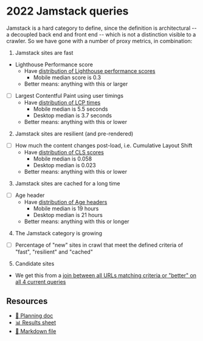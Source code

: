 # 2022 Jamstack queries

Jamstack is a hard category to define, since the definition is architectural -- a decoupled back end and front end -- which is not a distinction visible to a crawler. So we have gone with a number of proxy metrics, in combination:

1. Jamstack sites are fast

- Lighthouse Performance score
  * Have [distribution of Lighthouse performance scores](lighthouse_distribution.sql)
    * Mobile median score is 0.3
  * Better means: anything with this or larger
- [ ] Largest Contentful Paint using user timings
  * Have [distribution of LCP times](distribution_lcp.sql)
    * Mobile median is 5.5 seconds
    * Desktop median is 3.7 seconds
  * Better means: anything with this or lower

2. Jamstack sites are resilient (and pre-rendered)

- [ ] How much the content changes post-load, i.e. Cumulative Layout Shift
  * Have [distribution of CLS scores](distribution_cls.sql)
    * Mobile median is 0.058
    * Desktop median is 0.023
  * Better means: anything with this or lower

3. Jamstack sites are cached for a long time

- [ ] Age header
  * Have [distribution of Age headers](distribution_age_headers.sql)
    * Mobile median is 19 hours
    * Desktop median is 21 hours
  * Better means: anything with this or longer

4. The Jamstack category is growing

- [ ] Percentage of "new" sites in crawl that meet the defined criteria of "fast", "resilient" and "cached"

5. Candidate sites
  * We get this from a [join between all URLs matching criteria or "better" on all 4 current queries](candidate_urls.sql)

## Resources

- [📄 Planning doc][~google-doc]
- [📊 Results sheet][~google-sheets]
- [📝 Markdown file][~chapter-markdown]

[~google-doc]: https://docs.google.com/document/d/15RLaaTVqoqb5AuDrlBt6L0J_BMx1ltKW4t8VWX-sN_g/edit?usp=sharing
[~google-sheets]: https://docs.google.com/spreadsheets/d/1yfNaj25ToezMwQLKdYP6Qh7AUoX9zMdKMSRVC8JlZMY/edit?usp=sharing
[~chapter-markdown]: https://github.com/HTTPArchive/almanac.httparchive.org/tree/main/src/content/en/2022/jamstack.md

